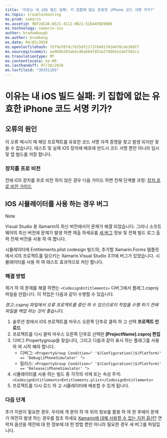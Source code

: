 ```yaml
---
title: '이유는 내 iOS 빌드 실패: 키 집합에 없는 유효한 iPhone 코드 서명 키가?'
ms.topic: troubleshooting
ms.prod: xamarin
ms.assetid: 9DF24C46-D521-4112-9B21-52EA4E8D90D0
ms.technology: xamarin-ios
author: bradumbaugh
ms.author: brumbaug
ms.date: 04/03/2018
ms.openlocfilehash: 75f9a78fdc7d15df217378491f016478cde369ff
ms.sourcegitcommit: aa9b9b203ab4cd6a6b4fd51e27d865e2abf582c1
ms.translationtype: MT
ms.contentlocale: ko-KR
ms.lasthandoff: 07/30/2018
ms.locfileid: "39351103"
---
```

# <a name="why-does-my-ios-build-fail-with-no-valid-iphone-code-signing-keys-found-in-keychain"></a>이유는 내 iOS 빌드 실패: 키 집합에 없는 유효한 iPhone 코드 서명 키가?

## <a name="cause-of-the-error"></a>오류의 원인
이 오류 메시지 때 해당 프로젝트를 유효한 코드 서명 자격 증명을 찾고 발생 되지만 찾을 수 없습니다. 테스트 및 실제 iOS 장치에 배포에 반드시 코드 서명 뿐만 아니라 임시 및 앱 빌드를 저장 합니다. 


### <a name="provisioning-devices"></a>장치를 프로 비전
전에 iOS 장치를 프로 비전 하지 않은 경우 다음 가이드 하면 전체 단계별 과정: [장치 프로 비전 가이드](~/ios/get-started/installation/device-provisioning/index.md)


## <a name="bug-when-using-ios-simulator"></a>IOS 시뮬레이터를 사용 하는 경우 버그

> [!NOTE]
> Visual Studio 용 Xamarin의 최신 버전에서이 문제가 해결 되었습니다. 그러나 소프트웨어의 최신 버전에 문제가 발생 하면 제출 하세요를 [새 버그](~/cross-platform/troubleshooting/questions/howto-file-bug.md) 정보 및 전체 빌드 로그 출력 전체 버전을 사용 하 여 합니다.


시뮬레이터에 Entitlements.plist codesign 빌드의; 추가할 Xamarin.Forms 템플릿에서 iOS 프로젝트를 일으키는 Xamarin.Visual Studio 3.11에 버그가 있었습니다. 시뮬레이터를 사용 하 여 테스트 효과적으로 차단 합니다.

### <a name="how-to-fix"></a>해결 방법
제거 하 여 문제를 해결 하면는 `<CodesignEntitlements>` 디버그에서 플래그.csproj 파일을 만듭니다. 이 작업은 다음과 같이 수행할 수 있습니다.

*경고:.csproj 파일에서 오류 프로젝트를 중단 하 수 있으므로이 작업을 수행 하기 전에 파일을 백업 하는 것이 좋습니다.*

1. 솔루션 창에서 iOS 프로젝트를 마우스 오른쪽 단추로 클릭 하 고 선택 **프로젝트 언로드**
2. 프로젝트를 다시 클릭 마우스 오른쪽 단추로 선택한 **[ProjectName].csproj 편집**
3. 디버그 Propertygroup을 찾습니다, 그리고 다음과 같이 표시 하는 플래그를 사용 하 여 시작 해야 합니다.
   - 디버그: `<PropertyGroup Condition=" '$(Configuration)|$(Platform)' == 'Debug|iPhoneSimulator' ">`
   - 릴리스: `<PropertyGroup Condition=" '$(Configuration)|$(Platform)' == 'Release|iPhoneSimulator' ">`
4. 시뮬레이터를 사용 하는 빌드 중 각각의 삭제 또는 속성 주석: `<CodesignEntitlements>Entitlements.plist</CodesignEntitlements>`
5. 프로젝트를 다시 로드 하 고 시뮬레이터에 배포할 수 있게 됩니다.

### <a name="next-steps"></a>다음 단계
추가 지원이 필요한 경우, 우리에 게 문의 하 여 위의 정보를 활용 하 여 한 후에이 문제가 여전히 발생 하는 경우를 참조 하세요 [Xamarin에 대해 사용할 수 있는 지원 옵션?](~/cross-platform/troubleshooting/support-options.md) 연락처 옵션을 제안에 대 한 정보에 대 한 방법 뿐만 아니라 필요한 경우 새 버그를 파일입니다. 
